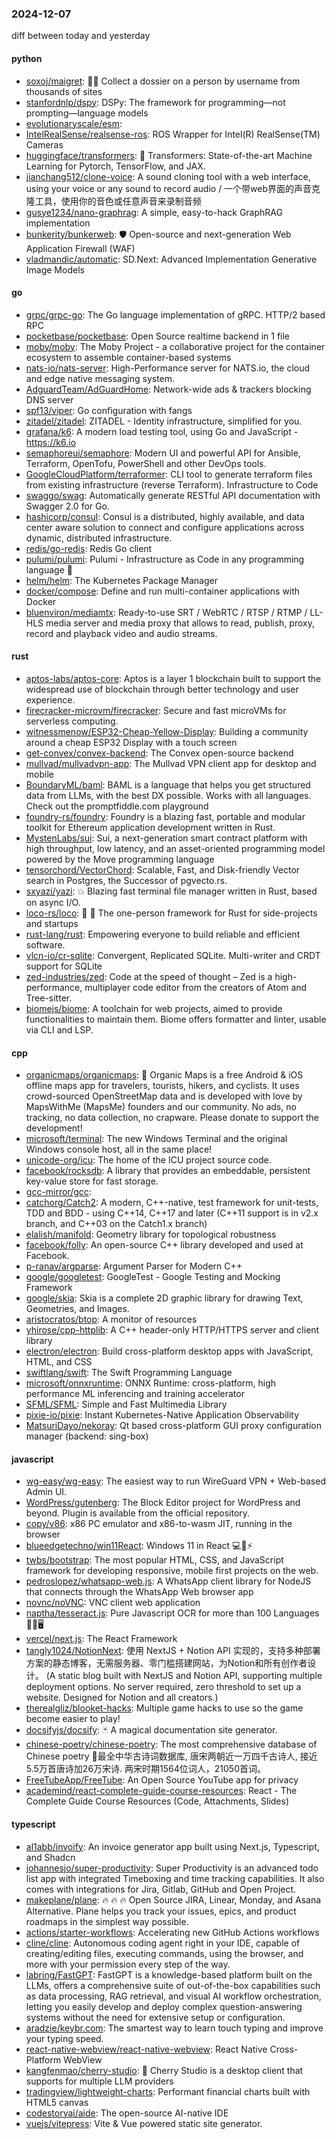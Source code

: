 ### 2024-12-07
diff between today and yesterday

#### python
* [soxoj/maigret](https://github.com/soxoj/maigret): 🕵️‍♂️ Collect a dossier on a person by username from thousands of sites
* [stanfordnlp/dspy](https://github.com/stanfordnlp/dspy): DSPy: The framework for programming—not prompting—language models
* [evolutionaryscale/esm](https://github.com/evolutionaryscale/esm): 
* [IntelRealSense/realsense-ros](https://github.com/IntelRealSense/realsense-ros): ROS Wrapper for Intel(R) RealSense(TM) Cameras
* [huggingface/transformers](https://github.com/huggingface/transformers): 🤗 Transformers: State-of-the-art Machine Learning for Pytorch, TensorFlow, and JAX.
* [jianchang512/clone-voice](https://github.com/jianchang512/clone-voice): A sound cloning tool with a web interface, using your voice or any sound to record audio / 一个带web界面的声音克隆工具，使用你的音色或任意声音来录制音频
* [gusye1234/nano-graphrag](https://github.com/gusye1234/nano-graphrag): A simple, easy-to-hack GraphRAG implementation
* [bunkerity/bunkerweb](https://github.com/bunkerity/bunkerweb): 🛡️ Open-source and next-generation Web Application Firewall (WAF)
* [vladmandic/automatic](https://github.com/vladmandic/automatic): SD.Next: Advanced Implementation Generative Image Models

#### go
* [grpc/grpc-go](https://github.com/grpc/grpc-go): The Go language implementation of gRPC. HTTP/2 based RPC
* [pocketbase/pocketbase](https://github.com/pocketbase/pocketbase): Open Source realtime backend in 1 file
* [moby/moby](https://github.com/moby/moby): The Moby Project - a collaborative project for the container ecosystem to assemble container-based systems
* [nats-io/nats-server](https://github.com/nats-io/nats-server): High-Performance server for NATS.io, the cloud and edge native messaging system.
* [AdguardTeam/AdGuardHome](https://github.com/AdguardTeam/AdGuardHome): Network-wide ads & trackers blocking DNS server
* [spf13/viper](https://github.com/spf13/viper): Go configuration with fangs
* [zitadel/zitadel](https://github.com/zitadel/zitadel): ZITADEL - Identity infrastructure, simplified for you.
* [grafana/k6](https://github.com/grafana/k6): A modern load testing tool, using Go and JavaScript - https://k6.io
* [semaphoreui/semaphore](https://github.com/semaphoreui/semaphore): Modern UI and powerful API for Ansible, Terraform, OpenTofu, PowerShell and other DevOps tools.
* [GoogleCloudPlatform/terraformer](https://github.com/GoogleCloudPlatform/terraformer): CLI tool to generate terraform files from existing infrastructure (reverse Terraform). Infrastructure to Code
* [swaggo/swag](https://github.com/swaggo/swag): Automatically generate RESTful API documentation with Swagger 2.0 for Go.
* [hashicorp/consul](https://github.com/hashicorp/consul): Consul is a distributed, highly available, and data center aware solution to connect and configure applications across dynamic, distributed infrastructure.
* [redis/go-redis](https://github.com/redis/go-redis): Redis Go client
* [pulumi/pulumi](https://github.com/pulumi/pulumi): Pulumi - Infrastructure as Code in any programming language 🚀
* [helm/helm](https://github.com/helm/helm): The Kubernetes Package Manager
* [docker/compose](https://github.com/docker/compose): Define and run multi-container applications with Docker
* [bluenviron/mediamtx](https://github.com/bluenviron/mediamtx): Ready-to-use SRT / WebRTC / RTSP / RTMP / LL-HLS media server and media proxy that allows to read, publish, proxy, record and playback video and audio streams.

#### rust
* [aptos-labs/aptos-core](https://github.com/aptos-labs/aptos-core): Aptos is a layer 1 blockchain built to support the widespread use of blockchain through better technology and user experience.
* [firecracker-microvm/firecracker](https://github.com/firecracker-microvm/firecracker): Secure and fast microVMs for serverless computing.
* [witnessmenow/ESP32-Cheap-Yellow-Display](https://github.com/witnessmenow/ESP32-Cheap-Yellow-Display): Building a community around a cheap ESP32 Display with a touch screen
* [get-convex/convex-backend](https://github.com/get-convex/convex-backend): The Convex open-source backend
* [mullvad/mullvadvpn-app](https://github.com/mullvad/mullvadvpn-app): The Mullvad VPN client app for desktop and mobile
* [BoundaryML/baml](https://github.com/BoundaryML/baml): BAML is a language that helps you get structured data from LLMs, with the best DX possible. Works with all languages. Check out the promptfiddle.com playground
* [foundry-rs/foundry](https://github.com/foundry-rs/foundry): Foundry is a blazing fast, portable and modular toolkit for Ethereum application development written in Rust.
* [MystenLabs/sui](https://github.com/MystenLabs/sui): Sui, a next-generation smart contract platform with high throughput, low latency, and an asset-oriented programming model powered by the Move programming language
* [tensorchord/VectorChord](https://github.com/tensorchord/VectorChord): Scalable, Fast, and Disk-friendly Vector search in Postgres, the Successor of pgvecto.rs.
* [sxyazi/yazi](https://github.com/sxyazi/yazi): 💥 Blazing fast terminal file manager written in Rust, based on async I/O.
* [loco-rs/loco](https://github.com/loco-rs/loco): 🚂 🦀 The one-person framework for Rust for side-projects and startups
* [rust-lang/rust](https://github.com/rust-lang/rust): Empowering everyone to build reliable and efficient software.
* [vlcn-io/cr-sqlite](https://github.com/vlcn-io/cr-sqlite): Convergent, Replicated SQLite. Multi-writer and CRDT support for SQLite
* [zed-industries/zed](https://github.com/zed-industries/zed): Code at the speed of thought – Zed is a high-performance, multiplayer code editor from the creators of Atom and Tree-sitter.
* [biomejs/biome](https://github.com/biomejs/biome): A toolchain for web projects, aimed to provide functionalities to maintain them. Biome offers formatter and linter, usable via CLI and LSP.

#### cpp
* [organicmaps/organicmaps](https://github.com/organicmaps/organicmaps): 🍃 Organic Maps is a free Android & iOS offline maps app for travelers, tourists, hikers, and cyclists. It uses crowd-sourced OpenStreetMap data and is developed with love by MapsWithMe (MapsMe) founders and our community. No ads, no tracking, no data collection, no crapware. Please donate to support the development!
* [microsoft/terminal](https://github.com/microsoft/terminal): The new Windows Terminal and the original Windows console host, all in the same place!
* [unicode-org/icu](https://github.com/unicode-org/icu): The home of the ICU project source code.
* [facebook/rocksdb](https://github.com/facebook/rocksdb): A library that provides an embeddable, persistent key-value store for fast storage.
* [gcc-mirror/gcc](https://github.com/gcc-mirror/gcc): 
* [catchorg/Catch2](https://github.com/catchorg/Catch2): A modern, C++-native, test framework for unit-tests, TDD and BDD - using C++14, C++17 and later (C++11 support is in v2.x branch, and C++03 on the Catch1.x branch)
* [elalish/manifold](https://github.com/elalish/manifold): Geometry library for topological robustness
* [facebook/folly](https://github.com/facebook/folly): An open-source C++ library developed and used at Facebook.
* [p-ranav/argparse](https://github.com/p-ranav/argparse): Argument Parser for Modern C++
* [google/googletest](https://github.com/google/googletest): GoogleTest - Google Testing and Mocking Framework
* [google/skia](https://github.com/google/skia): Skia is a complete 2D graphic library for drawing Text, Geometries, and Images.
* [aristocratos/btop](https://github.com/aristocratos/btop): A monitor of resources
* [yhirose/cpp-httplib](https://github.com/yhirose/cpp-httplib): A C++ header-only HTTP/HTTPS server and client library
* [electron/electron](https://github.com/electron/electron): Build cross-platform desktop apps with JavaScript, HTML, and CSS
* [swiftlang/swift](https://github.com/swiftlang/swift): The Swift Programming Language
* [microsoft/onnxruntime](https://github.com/microsoft/onnxruntime): ONNX Runtime: cross-platform, high performance ML inferencing and training accelerator
* [SFML/SFML](https://github.com/SFML/SFML): Simple and Fast Multimedia Library
* [pixie-io/pixie](https://github.com/pixie-io/pixie): Instant Kubernetes-Native Application Observability
* [MatsuriDayo/nekoray](https://github.com/MatsuriDayo/nekoray): Qt based cross-platform GUI proxy configuration manager (backend: sing-box)

#### javascript
* [wg-easy/wg-easy](https://github.com/wg-easy/wg-easy): The easiest way to run WireGuard VPN + Web-based Admin UI.
* [WordPress/gutenberg](https://github.com/WordPress/gutenberg): The Block Editor project for WordPress and beyond. Plugin is available from the official repository.
* [copy/v86](https://github.com/copy/v86): x86 PC emulator and x86-to-wasm JIT, running in the browser
* [blueedgetechno/win11React](https://github.com/blueedgetechno/win11React): Windows 11 in React 💻🌈⚡
* [twbs/bootstrap](https://github.com/twbs/bootstrap): The most popular HTML, CSS, and JavaScript framework for developing responsive, mobile first projects on the web.
* [pedroslopez/whatsapp-web.js](https://github.com/pedroslopez/whatsapp-web.js): A WhatsApp client library for NodeJS that connects through the WhatsApp Web browser app
* [novnc/noVNC](https://github.com/novnc/noVNC): VNC client web application
* [naptha/tesseract.js](https://github.com/naptha/tesseract.js): Pure Javascript OCR for more than 100 Languages 📖🎉🖥
* [vercel/next.js](https://github.com/vercel/next.js): The React Framework
* [tangly1024/NotionNext](https://github.com/tangly1024/NotionNext): 使用 NextJS + Notion API 实现的，支持多种部署方案的静态博客，无需服务器、零门槛搭建网站，为Notion和所有创作者设计。 (A static blog built with NextJS and Notion API, supporting multiple deployment options. No server required, zero threshold to set up a website. Designed for Notion and all creators.)
* [therealgliz/blooket-hacks](https://github.com/therealgliz/blooket-hacks): Multiple game hacks to use so the game become easier to play!
* [docsifyjs/docsify](https://github.com/docsifyjs/docsify): 🃏 A magical documentation site generator.
* [chinese-poetry/chinese-poetry](https://github.com/chinese-poetry/chinese-poetry): The most comprehensive database of Chinese poetry 🧶最全中华古诗词数据库, 唐宋两朝近一万四千古诗人, 接近5.5万首唐诗加26万宋诗. 两宋时期1564位词人，21050首词。
* [FreeTubeApp/FreeTube](https://github.com/FreeTubeApp/FreeTube): An Open Source YouTube app for privacy
* [academind/react-complete-guide-course-resources](https://github.com/academind/react-complete-guide-course-resources): React - The Complete Guide Course Resources (Code, Attachments, Slides)

#### typescript
* [al1abb/invoify](https://github.com/al1abb/invoify): An invoice generator app built using Next.js, Typescript, and Shadcn
* [johannesjo/super-productivity](https://github.com/johannesjo/super-productivity): Super Productivity is an advanced todo list app with integrated Timeboxing and time tracking capabilities. It also comes with integrations for Jira, Gitlab, GitHub and Open Project.
* [makeplane/plane](https://github.com/makeplane/plane): 🔥 🔥 🔥 Open Source JIRA, Linear, Monday, and Asana Alternative. Plane helps you track your issues, epics, and product roadmaps in the simplest way possible.
* [actions/starter-workflows](https://github.com/actions/starter-workflows): Accelerating new GitHub Actions workflows
* [cline/cline](https://github.com/cline/cline): Autonomous coding agent right in your IDE, capable of creating/editing files, executing commands, using the browser, and more with your permission every step of the way.
* [labring/FastGPT](https://github.com/labring/FastGPT): FastGPT is a knowledge-based platform built on the LLMs, offers a comprehensive suite of out-of-the-box capabilities such as data processing, RAG retrieval, and visual AI workflow orchestration, letting you easily develop and deploy complex question-answering systems without the need for extensive setup or configuration.
* [aradzie/keybr.com](https://github.com/aradzie/keybr.com): The smartest way to learn touch typing and improve your typing speed.
* [react-native-webview/react-native-webview](https://github.com/react-native-webview/react-native-webview): React Native Cross-Platform WebView
* [kangfenmao/cherry-studio](https://github.com/kangfenmao/cherry-studio): 🍒 Cherry Studio is a desktop client that supports for multiple LLM providers
* [tradingview/lightweight-charts](https://github.com/tradingview/lightweight-charts): Performant financial charts built with HTML5 canvas
* [codestoryai/aide](https://github.com/codestoryai/aide): The open-source AI-native IDE
* [vuejs/vitepress](https://github.com/vuejs/vitepress): Vite & Vue powered static site generator.
